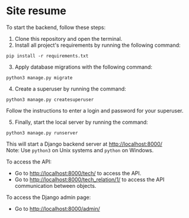 # Site resume

To start the backend, follow these steps:

1. Clone this repository and open the terminal.
2. Install all project's requirements by running the following command:

```
pip install -r requirements.txt
```

3. Apply database migrations with the following command:

```
python3 manage.py migrate
```

4. Create a superuser by running the command:

```
python3 manage.py createsuperuser
```

Follow the instructions to enter a login and password for your superuser.

5. Finally, start the local server by running the command:
```
python3 manage.py runserver
```
   
This will start a Django backend server at [http://localhost:8000/](http://localhost:8000/) <br>
Note: Use `python3` on Unix systems and `python` on Windows.

To access the API:

- Go to [http://localhost:8000/tech/](http://localhost:8000/tech/) to access the API.
- Go to [http://localhost:8000/tech_relation/1/](http://localhost:8000/tech_relation/1/) to access the API communication
  between objects.

To access the Django admin page:

- Go to [http://localhost:8000/admin/](http://localhost:8000/admin/)
